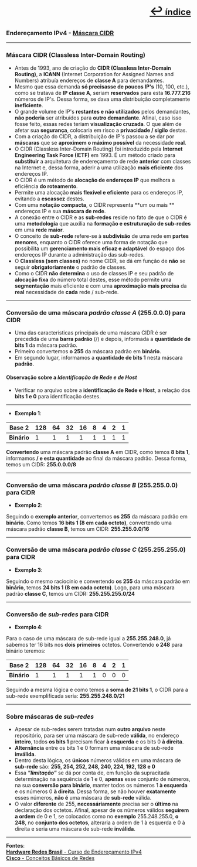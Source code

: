 [<p style="text-align:right; font-weight: 710;font-size: 1.5em; margin-right:0;">↩︎<span style="font-size: .75em"> índice</span></p>](../readme.md)
---
### Endereçamento IPv4 - [Máscara CIDR](https://www.youtube.com/watch?v=INT-5Qa8Hls&list=PLAp37wMSBouCU49LV0qFbItufigjYk-sp&index=8)
---

### Máscara CIDR (Classless Inter-Domain Routing)

* Antes de 1993, ano de criação do **CIDR (Classless Inter-Domain Routing)**, a **ICANN** (Internet Corporation for Assigned Names and Numbers) atribuía endereços de **classe A** para demandantes. 
* Mesmo que essa demanda **só precisasse de poucos IP's** (10, 100, etc.), como se tratava de **IP classe A**, seriam **reservados** para esta **16.777.216** números de IP's. Dessa forma, se dava uma distribuição completamente **ineficiente**.
* O grande volume de IP's **restantes e não utilizados** pelos demandantes, **não poderia** ser atribuídos para **outro demandante**. Afinal, caso isso fosse feito, essas redes teriam **visualização cruzada**. O que além de afetar sua **segurança**, colocaria em risco a **privacidade / sigilo** destas.
* Com a criação do CIDR, a distribuição de IP's passou a se dar por **máscaras** que se **aproximem o máximo possível** da necessidade **real**.
* O CIDR (Classless Inter-Domain Routing) foi introduzido pela **Internet Engineering Task Force (IETF)** em 1993. É um método criado para **substituir** a arquitetura de endereçamento de rede **anterior** com classes na Internet e, dessa forma, aderir a uma utilização **mais eficiente** dos endereços IP. 
* O CIDR é um método de **alocação de endereços IP** que melhora a eficiência **do roteamento**. 
* Permite uma alocação **mais flexível e eficiente** para os endereços IP, evitando a **escassez** destes.
* Com uma **notação compacta**, o CIDR representa **um ou mais ** endereços IP e sua **máscara de rede**. 
* A conexão entre o CIDR e as **sub-redes** reside no fato de que o CIDR é uma **metodologia** que auxilia na **formação e estruturação de sub-redes** em uma **rede maior**.
* O conceito de **sub-rede** refere-se à **subdivisão** de uma rede em **partes menores**, enquanto o CIDR oferece uma forma de notação que possibilita um **gerenciamento mais eficaz e adaptável** do espaço dos endereços IP durante a administração das sub-redes.
* O **Classless (sem classes)** no nome CIDR, se dá em função de **não** se seguir **obrigatoriamente** o padrão de classes.
* Como o CIDR **não determina** o uso de classes IP e seu padrão de **alocação fixa** do número total destes, esse método permite uma **segmentação** mais eficiente e com uma **aproximação mais precisa** da **real** necessidade de **cada** rede / sub-rede.

---
### Conversão de uma máscara ***padrão classe A*** (255.0.0.0) para CIDR

* Uma das características principais de uma máscara CIDR é ser precedida de uma **barra padrão** (/) e depois, informada a **quantidade de bits 1** da máscara padrão.
* Primeiro convertemos **o 255** da máscara padrão em **binário**.
* Em segundo lugar, informamos a **quantidade de bits 1** nesta máscara **padrão**.

#### Observação sobre a ***Identificação de Rede e de Host***

* Verificar no arquivo sobre a **identificação de Rede e Host**, a relação dos **bits 1 e 0** para identificação destes.

---
* **Exemplo 1**:

| Base 2 | 128 | 64 | 32 | 16 | 8 | 4 | 2 | 1 |
| --- | --- | --- | --- | --- | --- | --- | --- | --- |
| **Binário** | 1 | 1 | 1 | 1 | 1 | 1 | 1 | 1 |

**Convertendo** uma máscara padrão **classe A** em CIDR, como temos **8 bits 1**, informamos **/ e esta quantidade**  ao final da máscara padrão. Dessa forma, temos um CIDR: **255.0.0.0/8**

---
### Conversão de uma máscara ***padrão classe B*** (255.255.0.0) para CIDR

* **Exemplo 2**:

Seguindo o **exemplo anterior**, convertemos **os 255** da máscara padrão em **binário**.
Como temos **16 bits 1 (8 em cada octeto)**, convertendo uma máscara padrão **classe B**, temos um CIDR: **255.255.0.0/16**

---
### Conversão de uma máscara ***padrão classe C*** (255.255.255.0) para CIDR

* **Exemplo 3**:

Seguindo o mesmo raciocínio e convertendo **os 255** da máscara padrão em **binário**, temos **24 bits 1 (8 em cada octeto)**. Logo, para uma máscara padrão **classe C**, temos um CIDR: **255.255.255.0/24**

---
### Conversão de ***sub-redes*** para CIDR

* **Exemplo 4**:

Para o caso de uma máscara de sub-rede igual a **255.255.248.0**, já sabemos ter 16 bits nos **dois primeiros** octetos.
Convertendo **o 248** para binário teremos:

| Base 2 | 128 | 64 | 32 | 16 | 8 | 4 | 2 | 1 |
| --- | --- | --- | --- | --- | --- | --- | --- | --- |
| **Binário** | 1 | 1 | 1 | 1 | 1 | 0 | 0 | 0 |

Seguindo a mesma lógica e como temos a **soma de 21 bits 1**, o CIDR para a sub-rede exemplificada seria: **255.255.248.0/21**

---
### Sobre máscaras de ***sub-redes***

* Apesar de sub-redes serem tratadas num **outro arquivo** neste repositório, para ser uma máscara de sub-rede **válida**, no endereço **inteiro**, todos **os bits 1** precisam ficar **à esquerda** e os bits 0 **à direita**.
* **Alternância** entre os bits 1 e 0 formam uma máscara de sub-rede **inválida**.
* Dentro desta lógica, os **únicos** números válidos em uma máscara de **sub-rede** são: **255, 254, 252, 248, 240, 224, 192, 128 e 0**
* Essa ***"limitação"*** se dá por conta de, em função da supracitada determinação na sequência de 1 e 0, **apenas** esse conjunto de números, na sua **conversão para binário**, manter todos os números 1 **à esquerda** e os números 0 **à direita**. Dessa forma, se não houver **exatamente** esses números, **não é** uma máscara de **sub-rede** válida.
 * O valor **diferente** de 255, **necessáriamente** precisa ser o **último** na declaração dos octetos. Afinal, apesar de os números válidos **seguirem a ordem** de 0 e 1, se colocados como no **exemplo** 255.248.255.0, **o 248**, no **conjunto dos octetos**, alteraria a ordem de 1 à esquerda e 0 à direita e seria uma máscara de sub-rede **inválida**.

---		
**Fontes**:  
[**Hardware Redes Brasil** - Curso de Endereçamento IPv4](https://www.youtube.com/playlist?list=PLAp37wMSBouCU49LV0qFbItufigjYk-sp)  
[**Cisco** - Conceitos Básicos de Redes](https://www.netacad.com/pt/courses/networking-basics?courseLang=pt-BR)
